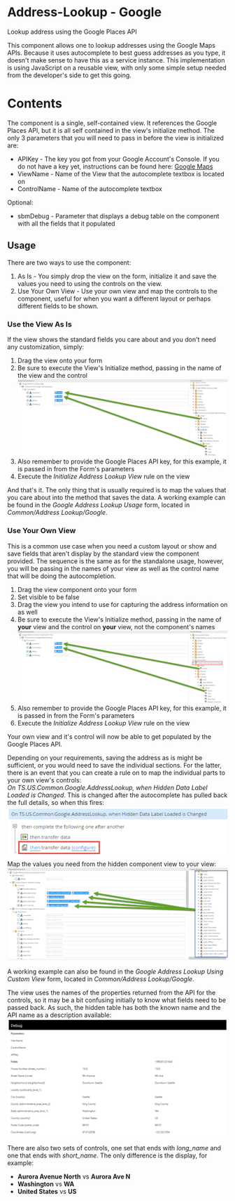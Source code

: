 # Address-Lookup - Google
Lookup address using the Google Places API

This component allows one to lookup addresses using the Google Maps APIs. Because it uses autocomplete to best guess addresses as you type, it doesn't make sense to have this as a service instance. This implementation is using JavaScript on a reusable view, with only some simple setup needed from the developer's side to get this going.

# Contents
The component is a single, self-contained view. It references the Google Places API, but it is all self contained in the view's initialize method. The only 3 parameters that you will need to pass in before the view is initialized are:
- APIKey - The key you got from your Google Account's Console. If you do not have a key yet, instructions can be found here: [Google Maps](https://developers.google.com/places/web-service/get-api-key)
- ViewName - Name of the View that the autocomplete textbox is located on
- ControlName - Name of the autocomplete textbox

Optional:
- sbmDebug - Parameter that displays a debug table on the component with all the fields that it populated

## Usage
There are two ways to use the component:
1. As Is - You simply drop the view on the form, initialize it and save the values you need to using the controls on the view. 
1. Use Your Own View - Use your own view and map the controls to the component, useful for when you want a different layout or perhaps different fields to be shown.

### Use the View As Is
If the view shows the standard fields you care about and you don't need any customization, simply:
1. Drag the view onto your form
1. Be sure to execute the View's Initialize method, passing in the name of the view and the control
![Mapping](https://github.com/K2-US-TS/Images/blob/master/Documentation/Google%20Address%20Lookup/AddressMapping.png?raw=true)
1. Also remember to provide the Google Places API key, for this example, it is passed in from the Form's parameters
1. Execute the *Initialize Address Lookup View* rule on the view

And that's it. The only thing that is usually required is to map the values that you care about into the method that saves the data. A working example can be found in the *Google Address Lookup Usage* form, located in *Common/Address Lookup/Google*.

### Use Your Own View
This is a common use case when you need a custom layout or show and save fields that aren't display by the standard view the component provided. The sequence is the same as for the standalone usage, however, you will be passing in the names of your view as well as the control name that will be doing the autocompletion.
1. Drag the view component onto your form
1. Set visible to be false
1. Drag the view you intend to use for capturing the address information on as well
1. Be sure to execute the View's Initialize method, passing in the name of **your** view and the control on **your** view, not the component's names
![Mapping](https://github.com/K2-US-TS/Images/blob/master/Documentation/Google%20Address%20Lookup/CustomViewMapping.png?raw=true)
1. Also remember to provide the Google Places API key, for this example, it is passed in from the Form's parameters
1. Execute the *Initialize Address Lookup View* rule on the view

Your own view and it's control will now be able to get populated by the Google Places API. 

Depending on your requirements, saving the address as is might be sufficient, or you would need to save the individual sections. For the latter, there is an event that you can create a rule on to map the individual parts to your own view's controls:<br>
*On TS.US.Common.Google.AddressLookup, when Hidden Data Label Loaded is Changed*.
This is changed after the autocomplete has pulled back the full details, so when this fires:<br>
![Event](https://github.com/K2-US-TS/Images/blob/master/Documentation/Google%20Address%20Lookup/Rule.png?raw=true)<br>
Map the values you need from the hidden component view to your view:
![Mappingt](https://github.com/K2-US-TS/Images/blob/master/Documentation/Google%20Address%20Lookup/OwnViewMapping.png?raw=true)

A working example can also be found in the *Google Address Lookup Using Custom View* form, located in *Common/Address Lookup/Google*.

The view uses the names of the properties returned from the API for the controls, so it may be a bit confusing initially to know what fields need to be passed back. As such, the hidden table has both the known name and the API name as a description available:
![Mappingt](https://github.com/K2-US-TS/Images/blob/master/Documentation/Google%20Address%20Lookup/Debug.png?raw=true)

There are also two sets of controls, one set that ends with *long_name* and one that ends with *short_name*. The only difference is the display, for example:
- **Aurora Avenue North** vs **Aurora Ave N**
- **Washington** vs **WA**
- **United States** vs **US**
